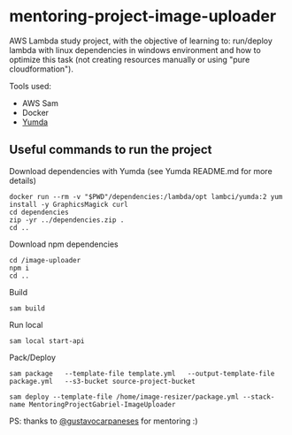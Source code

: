 # mentoring-project-image-uploader

AWS Lambda study project, with the objective of learning to: run/deploy lambda with linux dependencies in windows environment and how to optimize this task (not creating resources manually or using "pure cloudformation").

Tools used:
- AWS Sam
- Docker
- [Yumda](https://github.com/lambci/yumda)

## Useful commands to run the project

Download dependencies with Yumda (see Yumda README.md for more details)
```
docker run --rm -v "$PWD"/dependencies:/lambda/opt lambci/yumda:2 yum install -y GraphicsMagick curl
cd dependencies
zip -yr ../dependencies.zip .
cd ..
```

Download npm dependencies
```
cd /image-uploader
npm i
cd ..
```

Build
```
sam build
```

Run local
```
sam local start-api
```

Pack/Deploy
```
sam package   --template-file template.yml   --output-template-file package.yml   --s3-bucket source-project-bucket

sam deploy --template-file /home/image-resizer/package.yml --stack-name MentoringProjectGabriel-ImageUploader
```

PS: thanks to [@gustavocarpaneses](https://github.com/gustavocarpaneses) for mentoring :)
